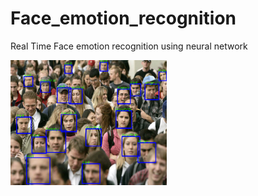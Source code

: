 # Face_emotion_recognition
Real Time Face emotion recognition using neural network 

<img src="testgallery/detected_faces.png" width="250" height="200">

